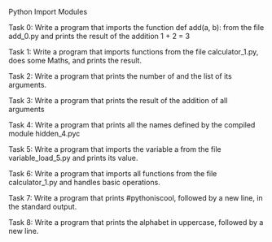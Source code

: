Python Import Modules

Task 0: Write a program that imports the function def add(a, b): from the file add_0.py and prints the result of the addition 1 + 2 = 3

Task 1: Write a program that imports functions from the file calculator_1.py, does some Maths, and prints the result.

Task 2: Write a program that prints the number of and the list of its arguments.

Task 3: Write a program that prints the result of the addition of all arguments

Task 4: Write a program that prints all the names defined by the compiled module hidden_4.pyc 

Task 5: Write a program that imports the variable a from the file variable_load_5.py and prints its value.

Task 6: Write a program that imports all functions from the file calculator_1.py and handles basic operations.

Task 7: Write a program that prints #pythoniscool, followed by a new line, in the standard output.

Task 8: Write a program that prints the alphabet in uppercase, followed by a new line.
